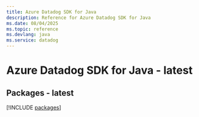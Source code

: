 ```yaml
---
title: Azure Datadog SDK for Java
description: Reference for Azure Datadog SDK for Java
ms.date: 08/04/2025
ms.topic: reference
ms.devlang: java
ms.service: datadog
---
```

# Azure Datadog SDK for Java - latest
## Packages - latest
[!INCLUDE [packages](datadog-index.md)]